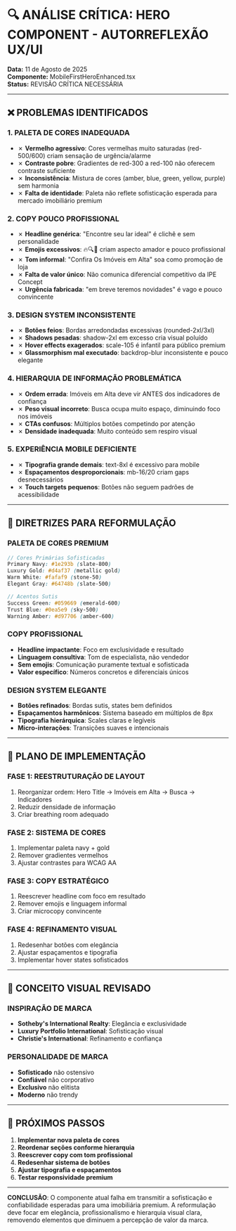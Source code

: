 # 🔍 ANÁLISE CRÍTICA: HERO COMPONENT - AUTORREFLEXÃO UX/UI

**Data:** 11 de Agosto de 2025  
**Componente:** MobileFirstHeroEnhanced.tsx  
**Status:** REVISÃO CRÍTICA NECESSÁRIA

---

## ❌ PROBLEMAS IDENTIFICADOS

### 1. **PALETA DE CORES INADEQUADA**

- ✗ **Vermelho agressivo**: Cores vermelhas muito saturadas (red-500/600) criam sensação de urgência/alarme
- ✗ **Contraste pobre**: Gradientes de red-300 a red-100 não oferecem contraste suficiente
- ✗ **Inconsistência**: Mistura de cores (amber, blue, green, yellow, purple) sem harmonia
- ✗ **Falta de identidade**: Paleta não reflete sofisticação esperada para mercado imobiliário premium

### 2. **COPY POUCO PROFISSIONAL**

- ✗ **Headline genérica**: "Encontre seu lar ideal" é clichê e sem personalidade
- ✗ **Emojis excessivos**: 🔥🔍📱 criam aspecto amador e pouco profissional
- ✗ **Tom informal**: "Confira Os Imóveis em Alta" soa como promoção de loja
- ✗ **Falta de valor único**: Não comunica diferencial competitivo da IPE Concept
- ✗ **Urgência fabricada**: "em breve teremos novidades" é vago e pouco convincente

### 3. **DESIGN SYSTEM INCONSISTENTE**

- ✗ **Botões feios**: Bordas arredondadas excessivas (rounded-2xl/3xl)
- ✗ **Shadows pesadas**: shadow-2xl em excesso cria visual poluído
- ✗ **Hover effects exagerados**: scale-105 é infantil para público premium
- ✗ **Glassmorphism mal executado**: backdrop-blur inconsistente e pouco elegante

### 4. **HIERARQUIA DE INFORMAÇÃO PROBLEMÁTICA**

- ✗ **Ordem errada**: Imóveis em Alta deve vir ANTES dos indicadores de confiança
- ✗ **Peso visual incorreto**: Busca ocupa muito espaço, diminuindo foco nos imóveis
- ✗ **CTAs confusos**: Múltiplos botões competindo por atenção
- ✗ **Densidade inadequada**: Muito conteúdo sem respiro visual

### 5. **EXPERIÊNCIA MOBILE DEFICIENTE**

- ✗ **Tipografia grande demais**: text-8xl é excessivo para mobile
- ✗ **Espaçamentos desproporcionais**: mb-16/20 criam gaps desnecessários
- ✗ **Touch targets pequenos**: Botões não seguem padrões de acessibilidade

---

## 🎯 DIRETRIZES PARA REFORMULAÇÃO

### PALETA DE CORES PREMIUM

```scss
// Cores Primárias Sofisticadas
Primary Navy: #1e293b (slate-800)
Luxury Gold: #d4af37 (metallic gold)
Warm White: #fafaf9 (stone-50)
Elegant Gray: #64748b (slate-500)

// Acentos Sutis
Success Green: #059669 (emerald-600)
Trust Blue: #0ea5e9 (sky-500)
Warning Amber: #d97706 (amber-600)
```

### COPY PROFISSIONAL

- **Headline impactante**: Foco em exclusividade e resultado
- **Linguagem consultiva**: Tom de especialista, não vendedor
- **Sem emojis**: Comunicação puramente textual e sofisticada
- **Valor específico**: Números concretos e diferenciais únicos

### DESIGN SYSTEM ELEGANTE

- **Botões refinados**: Bordas sutis, states bem definidos
- **Espaçamentos harmônicos**: Sistema baseado em múltiplos de 8px
- **Tipografia hierárquica**: Scales claras e legíveis
- **Micro-interações**: Transições suaves e intencionais

---

## 🚀 PLANO DE IMPLEMENTAÇÃO

### FASE 1: REESTRUTURAÇÃO DE LAYOUT

1. Reorganizar ordem: Hero Title → Imóveis em Alta → Busca → Indicadores
2. Reduzir densidade de informação
3. Criar breathing room adequado

### FASE 2: SISTEMA DE CORES

1. Implementar paleta navy + gold
2. Remover gradientes vermelhos
3. Ajustar contrastes para WCAG AA

### FASE 3: COPY ESTRATÉGICO

1. Reescrever headline com foco em resultado
2. Remover emojis e linguagem informal
3. Criar microcopy convincente

### FASE 4: REFINAMENTO VISUAL

1. Redesenhar botões com elegância
2. Ajustar espaçamentos e tipografia
3. Implementar hover states sofisticados

---

## 🎨 CONCEITO VISUAL REVISADO

### INSPIRAÇÃO DE MARCA

- **Sotheby's International Realty**: Elegância e exclusividade
- **Luxury Portfolio International**: Sofisticação visual
- **Christie's International**: Refinamento e confiança

### PERSONALIDADE DE MARCA

- **Sofisticado** não ostensivo
- **Confiável** não corporativo
- **Exclusivo** não elitista
- **Moderno** não trendy

---

## 🔄 PRÓXIMOS PASSOS

1. **Implementar nova paleta de cores**
2. **Reordenar seções conforme hierarquia**
3. **Reescrever copy com tom profissional**
4. **Redesenhar sistema de botões**
5. **Ajustar tipografia e espaçamentos**
6. **Testar responsividade premium**

---

**CONCLUSÃO**: O componente atual falha em transmitir a sofisticação e confiabilidade esperadas para uma imobiliária premium. A reformulação deve focar em elegância, profissionalismo e hierarquia visual clara, removendo elementos que diminuem a percepção de valor da marca.
